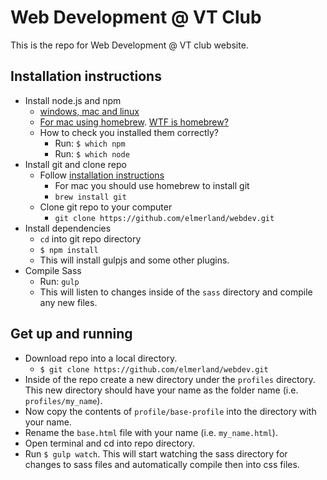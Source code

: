 # Web Development @ VT Club

This is the repo for Web Development @ VT club website.

## Installation instructions

- Install node.js and npm
    - [windows, mac and linux](http://nodejs.org/download/)
    - [For mac using homebrew](http://thechangelog.com/install-node-js-with-homebrew-on-os-x/). [WTF is homebrew?](http://brew.sh/)
    - How to check you installed them correctly?
        - Run: `$ which npm`
        - Run: `$ which node`
- Install git and clone repo
    - Follow [installation instructions](http://git-scm.com/book/en/Getting-Started-Installing-Git)
        - For mac you should use homebrew to install git
        - `brew install git`
    - Clone git repo to your computer
      - `git clone https://github.com/elmerland/webdev.git`
- Install dependencies
    - `cd` into git repo directory
    - `$ npm install`
    - This will install gulpjs and some other plugins.
- Compile Sass
    - Run: `gulp`
    - This will listen to changes inside of the `sass` directory and compile any new files.

## Get up and running
- Download repo into a local directory.
    - `$ git clone https://github.com/elmerland/webdev.git`
- Inside of the repo create a new directory under the `profiles` directory. This new directory should have your name as the folder name (i.e. `profiles/my_name`).
- Now copy the contents of `profile/base-profile` into the directory with your name.
- Rename the `base.html` file with your name (i.e. `my_name.html`).
- Open terminal and cd into repo directory.
- Run `$ gulp watch`. This will start watching the sass directory for changes to sass files and  automatically compile then into css files.